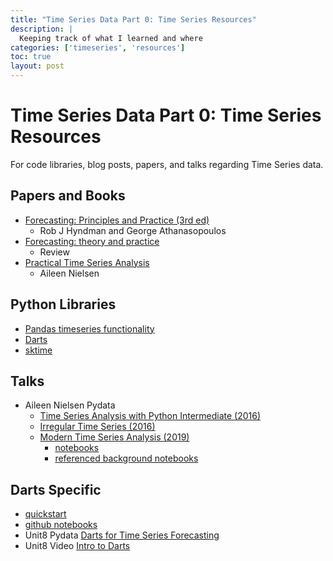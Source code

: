 ```yaml
---
title: "Time Series Data Part 0: Time Series Resources"
description: |
  Keeping track of what I learned and where
categories: ['timeseries', 'resources']
toc: true
layout: post
---
```


# Time Series Data Part 0: Time Series Resources

For code libraries, blog posts, papers, and talks regarding Time Series data.

## Papers and Books

- [Forecasting: Principles and Practice (3rd ed)](https://otexts.com/fpp3/intro.html)
  - Rob J Hyndman and George Athanasopoulos
- [Forecasting: theory and practice](https://arxiv.org/abs/2012.03854)
  - Review
- [Practical Time Series Analysis](https://www.oreilly.com/library/view/practical-time-series/9781492041641/)
  - Aileen Nielsen

## Python Libraries

- [Pandas timeseries functionality](https://pandas.pydata.org/pandas-docs/stable/user_guide/timeseries.html)
- [Darts](https://github.com/unit8co/darts)
- [sktime](https://github.com/alan-turing-institute/sktime)

## Talks

- Aileen Nielsen Pydata
  - [Time Series Analysis with Python Intermediate (2016)](https://www.youtube.com/watch?v=JNfxr4BQrLk)
  - [Irregular Time Series (2016)](https://www.youtube.com/watch?v=E4NMZyfao2c)
  - [Modern Time Series Analysis (2019)](https://www.youtube.com/watch?v=v5ijNXvlC5A&t=1242s)
    - [notebooks](https://github.com/john-science/scipy_con_2019)
    - [referenced background notebooks](https://github.com/AileenNielsen/TimeSeriesAnalysisWithPython)

## Darts Specific

- [quickstart](https://unit8co.github.io/darts/quickstart/00-quickstart.html)
- [github notebooks](https://github.com/unit8co/darts/tree/master/examples)
- Unit8 Pydata [Darts for Time Series Forecasting](https://www.youtube.com/watch?v=g6OXDnXEtFA&t=142s)
- Unit8 Video [Intro to Darts](https://www.youtube.com/watch?v=Sx-uI-PypmU)
